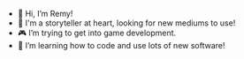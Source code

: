 - 🌱 Hi, I’m Remy!
- 📖 I'm a storyteller at heart, looking for new mediums to use!
- 🎮 I’m trying to get into game development.
- 🌺 I’m learning how to code and use lots of new software!

<!---
RemyAsaylea/RemyAsaylea is a ✨ special ✨ repository because its `README.md` (this file) appears on your GitHub profile.
You can click the Preview link to take a look at your changes.
--->
